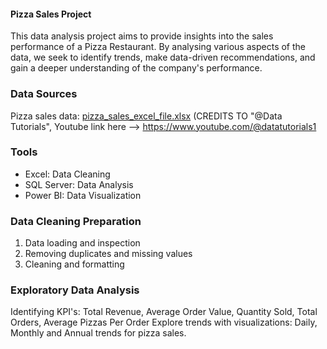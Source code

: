 #### Pizza Sales Project

This data analysis project aims to provide insights into the sales performance of a Pizza Restaurant. By analysing various aspects of the data, we seek to identify trends, make data-driven recommendations, and gain a deeper understanding of the company's performance.


### Data Sources

Pizza sales data: [pizza_sales_excel_file.xlsx](https://github.com/mcantu99/Data-Analysis-Projects/files/14428106/pizza_sales_excel_file.xlsx)
(CREDITS TO "@Data Tutorials", Youtube link here --> https://www.youtube.com/@datatutorials1


### Tools

- Excel: Data Cleaning
- SQL Server: Data Analysis
- Power BI: Data Visualization

### Data Cleaning Preparation

1. Data loading and inspection
2. Removing duplicates and missing values
3. Cleaning and formatting

### Exploratory Data Analysis

Identifying KPI's: Total Revenue, Average Order Value, Quantity Sold, Total Orders, Average Pizzas Per Order
Explore trends with visualizations: Daily, Monthly and Annual trends for pizza sales.




<!---
mcantu99/mcantu99 is a ✨ special ✨ repository because its `README.md` (this file) appears on your GitHub profile.
You can click the Preview link to take a look at your changes.
--->
